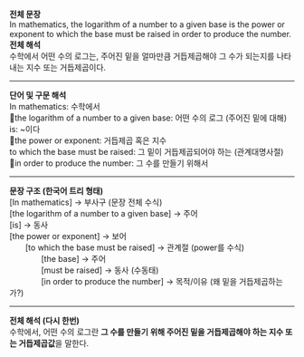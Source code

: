 **전체 문장**  
In mathematics, the logarithm of a number to a given base is the power or exponent to which the base must be raised in order to produce the number.  
**전체 해석**  
수학에서 어떤 수의 로그는, 주어진 밑을 얼마만큼 거듭제곱해야 그 수가 되는지를 나타내는 지수 또는 거듭제곱이다.

---

**단어 및 구문 해석**  
In mathematics: 수학에서  
🔴the logarithm of a number to a given base: 어떤 수의 로그 (주어진 밑에 대해)  
is: ~이다  
🔴the power or exponent: 거듭제곱 혹은 지수  
to which the base must be raised: 그 밑이 거듭제곱되어야 하는 (관계대명사절)  
🔴in order to produce the number: 그 수를 만들기 위해서

---

**문장 구조 (한국어 트리 형태)**  
[In mathematics] → 부사구 (문장 전체 수식)  
[the logarithm of a number to a given base] → 주어  
[is] → 동사  
[the power or exponent] → 보어  
  [to which the base must be raised] → 관계절 (power를 수식)  
    [the base] → 주어  
    [must be raised] → 동사 (수동태)  
    [in order to produce the number] → 목적/이유 (왜 밑을 거듭제곱하는가?)

---

**전체 해석 (다시 한번)**  
수학에서, 어떤 수의 로그란 **그 수를 만들기 위해 주어진 밑을 거듭제곱해야 하는 지수 또는 거듭제곱값**을 말한다.